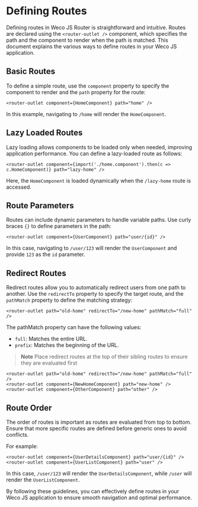# Defining Routes

Defining routes in Weco JS Router is straightforward and intuitive. Routes are declared using the `<router-outlet />` component, which specifies the path and the component to render when the path is matched. This document explains the various ways to define routes in your Weco JS application.

## Basic Routes

To define a simple route, use the `component` property to specify the component to render and the `path` property for the route:
```tsx
<router-outlet component={HomeComponent} path="home" />
```
In this example, navigating to `/home` will render the `HomeComponent`.

## Lazy Loaded Routes
Lazy loading allows components to be loaded only when needed, improving application performance. You can define a lazy-loaded route as follows:
```tsx
<router-outlet component={import('./home.component').then(c => c.HomeComponent)} path="lazy-home" />
```
Here, the `HomeComponent` is loaded dynamically when the `/lazy-home` route is accessed.

## Route Parameters
Routes can include dynamic parameters to handle variable paths. Use curly braces `{}` to define parameters in the path:
```tsx
<router-outlet component={UserComponent} path="user/{id}" />
```
In this case, navigating to `/user/123` will render the `UserComponent` and provide `123` as the `id` parameter.

## Redirect Routes
Redirect routes allow you to automatically redirect users from one path to another. Use the `redirectTo` property to specify the target route, and the `pathMatch` property to define the matching strategy:
```tsx
<router-outlet path="old-home" redirectTo="/new-home" pathMatch="full" />
```
The pathMatch property can have the following values:
* `full`: Matches the entire URL.
* `prefix`: Matches the beginning of the URL.

> **Note** Place redirect routes at the top of their sibling routes to ensure they are evaluated first
```tsx
<router-outlet path="old-home" redirectTo="/new-home" pathMatch="full" />
<router-outlet component={NewHomeComponent} path="new-home" />
<router-outlet component={OtherComponent} path="other" />
```

## Route Order

The order of routes is important as routes are evaluated from top to bottom. Ensure that more specific routes are defined before generic ones to avoid conflicts.

For example:
```tsx
<router-outlet component={UserDetailsComponent} path="user/{id}" />
<router-outlet component={UserListComponent} path="user" />
```
In this case, `/user/123` will render the `UserDetailsComponent`, while `/user` will render the `UserListComponent`.

By following these guidelines, you can effectively define routes in your Weco JS application to ensure smooth navigation and optimal performance.

